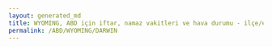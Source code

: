 ```yaml
---
layout: generated_md
title: WYOMING, ABD için iftar, namaz vakitleri ve hava durumu - ilçe/eyalet seç
permalink: /ABD/WYOMING/DARWIN
---
```


<script type="text/javascript">
  var country = ABD;
  var city = WYOMING;
  var state = DARWIN;
  var lat = 72;
  var lon = 21;
</script>
